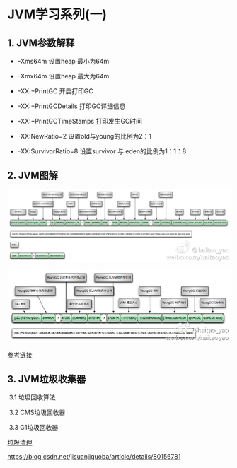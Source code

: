 # JVM学习系列(一)

## 1. JVM参数解释

- -Xms64m 设置heap 最小为64m

- -Xmx64m 设置heap 最大为64m

- -XX:+PrintGC 开启打印GC

- -XX:+PrintGCDetails 打印GC详细信息

- -XX:+PrintGCTimeStamps 打印发生GC时间

- -XX:NewRatio=2 设置old与young的比例为2：1

- -XX:SurvivorRatio=8 设置survivor 与 eden的比例为1：1：8
## 2. JVM图解

![full GC](./img/20131002100112187.jpeg)

![young GC](./img/20131002100114703.jpeg)

   [参考链接](https://blog.csdn.net/yxc135/article/details/12137663)

## 3. JVM垃圾收集器

​     3.1 垃圾回收算法

​     3.2 CMS垃圾回收器

​     3.3 G1垃圾回收器

[垃圾清理](https://blog.csdn.net/a724888/article/details/78764006)

https://blog.csdn.net/jisuanjiguoba/article/details/80156781